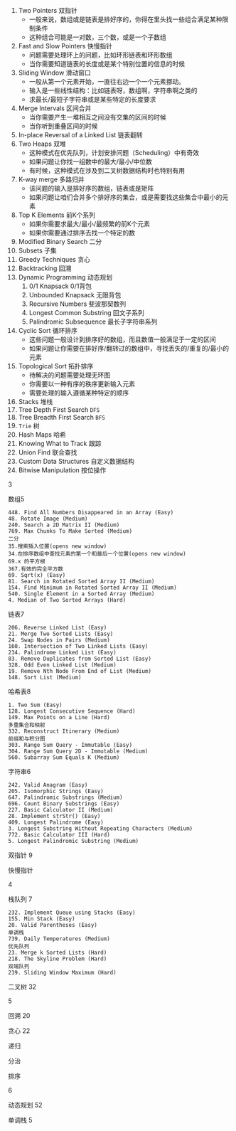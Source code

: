 1. Two Pointers 双指针
   - 一般来说，数组或是链表是排好序的，你得在里头找一些组合满足某种限制条件
   - 这种组合可能是一对数，三个数，或是一个子数组
2. Fast and Slow Pointers 快慢指针
   - 问题需要处理环上的问题，比如环形链表和环形数组
   - 当你需要知道链表的长度或是某个特别位置的信息的时候
3. Sliding Window 滑动窗口
   - 一般从第一个元素开始，一直往右边一个一个元素挪动。
   - 输入是一些线性结构：比如链表呀，数组啊，字符串啊之类的
   - 求最长/最短子字符串或是某些特定的长度要求
4. Merge Intervals 区间合并
   - 当你需要产生一堆相互之间没有交集的区间的时候
   - 当你听到重叠区间的时候
5. In-place Reversal of a Linked List 链表翻转
6. Two Heaps 双堆
   - 这种模式在优先队列，计划安排问题（Scheduling）中有奇效
   - 如果问题让你找一组数中的最大/最小/中位数
   - 有时候，这种模式在涉及到二叉树数据结构时也特别有用
7. K-way merge 多路归并
   - 该问题的输入是排好序的数组，链表或是矩阵
   - 如果问题让咱们合并多个排好序的集合，或是需要找这些集合中最小的元素
8. Top K Elements 前K个系列
   - 如果你需要求最大/最小/最频繁的前K个元素
   - 如果你需要通过排序去找一个特定的数
9. Modified Binary Search 二分
10. Subsets 子集
11. Greedy Techniques 贪心
12. Backtracking 回溯
13. Dynamic Programming 动态规划
    1. 0/1 Knapsack 0/1背包
    2. Unbounded Knapsack 无限背包
    3. Recursive Numbers 斐波那契数列
    4. Longest Common Substring 回文子系列
    5. Palindromic Subsequence 最长子字符串系列
14. Cyclic Sort 循环排序
    - 这些问题一般设计到排序好的数组，而且数值一般满足于一定的区间
    - 如果问题让你需要在排好序/翻转过的数组中，寻找丢失的/重复的/最小的元素
15. Topological Sort 拓扑排序
    - 待解决的问题需要处理无环图
    - 你需要以一种有序的秩序更新输入元素
    - 需要处理的输入遵循某种特定的顺序
16. Stacks 堆栈
17. Tree Depth First Search `DFS`
18. Tree Breadth First Search `BFS`
19. `Trie` 树
20. Hash Maps 哈希
21. Knowing What to Track 跟踪
22. Union Find 联合查找
23. Custom Data Structures 自定义数据结构
24. Bitwise Manipulation 按位操作



3

数组5 

```
448. Find All Numbers Disappeared in an Array (Easy)
48. Rotate Image (Medium)
240. Search a 2D Matrix II (Medium)
769. Max Chunks To Make Sorted (Medium)
二分
35.搜索插入位置(opens new window)
34.在排序数组中查找元素的第一个和最后一个位置(opens new window)
69.x 的平方根
367.有效的完全平方数
69. Sqrt(x) (Easy)
81. Search in Rotated Sorted Array II (Medium)
154. Find Minimum in Rotated Sorted Array II (Medium)
540. Single Element in a Sorted Array (Medium)
4. Median of Two Sorted Arrays (Hard)
```

链表7 

```
206. Reverse Linked List (Easy)
21. Merge Two Sorted Lists (Easy)
24. Swap Nodes in Pairs (Medium)
160. Intersection of Two Linked Lists (Easy)
234. Palindrome Linked List (Easy)
83. Remove Duplicates from Sorted List (Easy)
328. Odd Even Linked List (Medium)
19. Remove Nth Node From End of List (Medium)
148. Sort List (Medium)
```

哈希表8 

```
1. Two Sum (Easy)
128. Longest Consecutive Sequence (Hard)
149. Max Points on a Line (Hard)
多重集合和映射
332. Reconstruct Itinerary (Medium)
前缀和与积分图
303. Range Sum Query - Immutable (Easy)
304. Range Sum Query 2D - Immutable (Medium)
560. Subarray Sum Equals K (Medium)
```

字符串6

```
242. Valid Anagram (Easy)
205. Isomorphic Strings (Easy)
647. Palindromic Substrings (Medium)
696. Count Binary Substrings (Easy)
227. Basic Calculator II (Medium)
28. Implement strStr() (Easy)
409. Longest Palindrome (Easy)
3. Longest Substring Without Repeating Characters (Medium)
772. Basic Calculator III (Hard)
5. Longest Palindromic Substring (Medium)
```

双指针 9

快慢指针

4

栈队列 7

```
232. Implement Queue using Stacks (Easy)
155. Min Stack (Easy)
20. Valid Parentheses (Easy)
单调栈
739. Daily Temperatures (Medium)
优先队列
23. Merge k Sorted Lists (Hard)
218. The Skyline Problem (Hard)
双端队列
239. Sliding Window Maximum (Hard)
```

二叉树 32

5

回溯 20

贪心 22

递归

分治

排序

6

动态规划 52

单调栈 5





